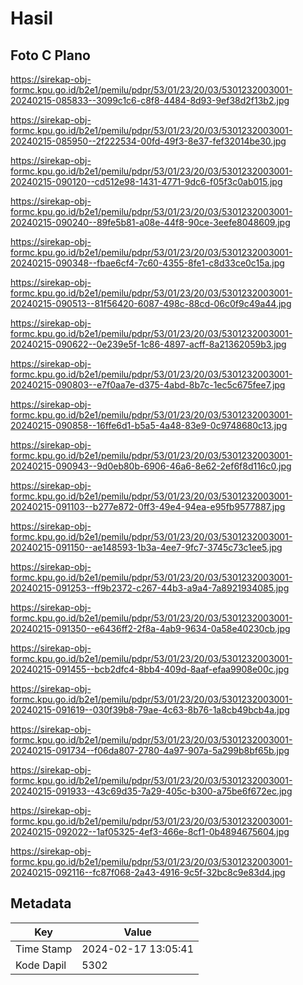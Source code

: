 # Hasil

## Foto C Plano

https://sirekap-obj-formc.kpu.go.id/b2e1/pemilu/pdpr/53/01/23/20/03/5301232003001-20240215-085833--3099c1c6-c8f8-4484-8d93-9ef38d2f13b2.jpg

https://sirekap-obj-formc.kpu.go.id/b2e1/pemilu/pdpr/53/01/23/20/03/5301232003001-20240215-085950--2f222534-00fd-49f3-8e37-fef32014be30.jpg

https://sirekap-obj-formc.kpu.go.id/b2e1/pemilu/pdpr/53/01/23/20/03/5301232003001-20240215-090120--cd512e98-1431-4771-9dc6-f05f3c0ab015.jpg

https://sirekap-obj-formc.kpu.go.id/b2e1/pemilu/pdpr/53/01/23/20/03/5301232003001-20240215-090240--89fe5b81-a08e-44f8-90ce-3eefe8048609.jpg

https://sirekap-obj-formc.kpu.go.id/b2e1/pemilu/pdpr/53/01/23/20/03/5301232003001-20240215-090348--fbae6cf4-7c60-4355-8fe1-c8d33ce0c15a.jpg

https://sirekap-obj-formc.kpu.go.id/b2e1/pemilu/pdpr/53/01/23/20/03/5301232003001-20240215-090513--81f56420-6087-498c-88cd-06c0f9c49a44.jpg

https://sirekap-obj-formc.kpu.go.id/b2e1/pemilu/pdpr/53/01/23/20/03/5301232003001-20240215-090622--0e239e5f-1c86-4897-acff-8a21362059b3.jpg

https://sirekap-obj-formc.kpu.go.id/b2e1/pemilu/pdpr/53/01/23/20/03/5301232003001-20240215-090803--e7f0aa7e-d375-4abd-8b7c-1ec5c675fee7.jpg

https://sirekap-obj-formc.kpu.go.id/b2e1/pemilu/pdpr/53/01/23/20/03/5301232003001-20240215-090858--16ffe6d1-b5a5-4a48-83e9-0c9748680c13.jpg

https://sirekap-obj-formc.kpu.go.id/b2e1/pemilu/pdpr/53/01/23/20/03/5301232003001-20240215-090943--9d0eb80b-6906-46a6-8e62-2ef6f8d116c0.jpg

https://sirekap-obj-formc.kpu.go.id/b2e1/pemilu/pdpr/53/01/23/20/03/5301232003001-20240215-091103--b277e872-0ff3-49e4-94ea-e95fb9577887.jpg

https://sirekap-obj-formc.kpu.go.id/b2e1/pemilu/pdpr/53/01/23/20/03/5301232003001-20240215-091150--ae148593-1b3a-4ee7-9fc7-3745c73c1ee5.jpg

https://sirekap-obj-formc.kpu.go.id/b2e1/pemilu/pdpr/53/01/23/20/03/5301232003001-20240215-091253--ff9b2372-c267-44b3-a9a4-7a8921934085.jpg

https://sirekap-obj-formc.kpu.go.id/b2e1/pemilu/pdpr/53/01/23/20/03/5301232003001-20240215-091350--e6436ff2-2f8a-4ab9-9634-0a58e40230cb.jpg

https://sirekap-obj-formc.kpu.go.id/b2e1/pemilu/pdpr/53/01/23/20/03/5301232003001-20240215-091455--bcb2dfc4-8bb4-409d-8aaf-efaa9908e00c.jpg

https://sirekap-obj-formc.kpu.go.id/b2e1/pemilu/pdpr/53/01/23/20/03/5301232003001-20240215-091619--030f39b8-79ae-4c63-8b76-1a8cb49bcb4a.jpg

https://sirekap-obj-formc.kpu.go.id/b2e1/pemilu/pdpr/53/01/23/20/03/5301232003001-20240215-091734--f06da807-2780-4a97-907a-5a299b8bf65b.jpg

https://sirekap-obj-formc.kpu.go.id/b2e1/pemilu/pdpr/53/01/23/20/03/5301232003001-20240215-091933--43c69d35-7a29-405c-b300-a75be6f672ec.jpg

https://sirekap-obj-formc.kpu.go.id/b2e1/pemilu/pdpr/53/01/23/20/03/5301232003001-20240215-092022--1af05325-4ef3-466e-8cf1-0b4894675604.jpg

https://sirekap-obj-formc.kpu.go.id/b2e1/pemilu/pdpr/53/01/23/20/03/5301232003001-20240215-092116--fc87f068-2a43-4916-9c5f-32bc8c9e83d4.jpg


## Metadata

| Key        | Value               |
| ---------- | ------------------- |
| Time Stamp | 2024-02-17 13:05:41 |
| Kode Dapil | 5302                |



